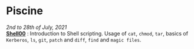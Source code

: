 # Piscine
_2nd to 28th of July, 2021_  
[**Shell00**](https://github.com/rubengr16/42/tree/main/Piscine/Projects/Shell00)
: Introduction to Shell scripting.
Usage of `cat`, `chmod`, `tar`, basics
of `Kerberos`, `ls`, `git`, `patch` and `diff`,
`find` and `magic files`.
